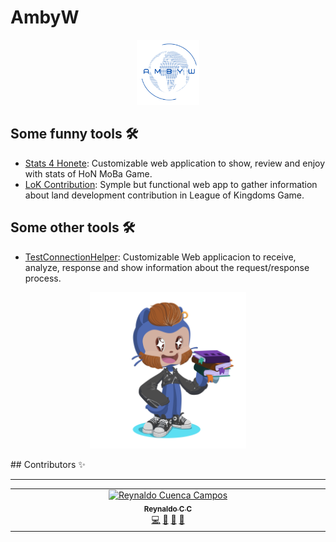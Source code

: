 # AmbyW
<p align="center"> <img src=".assets/AmbyW_transparent_background.png" width="100" alt="AmbyW" /> </p>


## Some funny tools 🛠️
 - [Stats 4 Honete](): Customizable web application to show, review and enjoy with stats of HoN MoBa Game.
 - [LoK Contribution](): Symple but functional web app to gather information about land development contribution in League of Kingdoms Game.


## Some other tools 🛠️
 - [TestConnectionHelper](): Customizable Web applicacion to receive, analyze, response and show information about the request/response process.


<p align="center"> <img src=".assets/octocat.png" width="250" alt="AmbyW" /> </p>
## Contributors ✨

- - -

<table>
    <tbody>
        <tr>
            <td align="center" valign="top" width="14.28%">
                <a href="http://reynaldocc.github.io">
                    <img src="https://avatars3.githubusercontent.com/u/54678669?s=460&v=4" width="100px;" alt="Reynaldo Cuenca Campos"/>
                    <br />
                    <sub>
                        <b>Reynaldo C C</b>
                    </sub>
                </a>
                <br />
                <a href="https://github.com/ambyw/ambyw/commits?author=reynaldocc" title="Code">💻</a>
                <a href="https://github.com/ambyw/ambyw/commits?author=reynaldocc" title="Documentation">📖</a>
                <a href="#maintenance-reynaldocc" title="Maintenance">🚧</a>
                <a href="#ideas-reynaldocc" title="Ideas, Planning, & Feedback">🤔</a>
            </td>
        </tr>
    </tbody>
</table>



